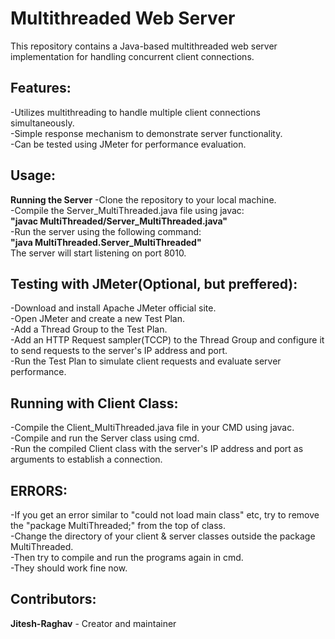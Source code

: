 # Multithreaded Web Server

This repository contains a Java-based multithreaded web server implementation for handling concurrent client connections.

## Features:

-Utilizes multithreading to handle multiple client connections simultaneously.  
-Simple response mechanism to demonstrate server functionality.  
-Can be tested using JMeter for performance evaluation.  

## Usage:

**Running the Server**
-Clone the repository to your local machine.  
-Compile the Server_MultiThreaded.java file using javac:  
**"javac MultiThreaded/Server_MultiThreaded.java"**  
-Run the server using the following command:  
**"java MultiThreaded.Server_MultiThreaded"**  
The server will start listening on port 8010.  

## Testing with JMeter(Optional, but preffered):

-Download and install Apache JMeter official site.  
-Open JMeter and create a new Test Plan.  
-Add a Thread Group to the Test Plan.  
-Add an HTTP Request sampler(TCCP) to the Thread Group and configure it to send requests to the server's IP address and port.  
-Run the Test Plan to simulate client requests and evaluate server performance.  

## Running with Client Class:

-Compile the Client_MultiThreaded.java file in your CMD using javac.  
-Compile and run the Server class using cmd.  
-Run the compiled Client class with the server's IP address and port as arguments to establish a connection.  

## ERRORS:

-If you get an error similar to "could not load main class" etc, try to remove the "package MultiThreaded;" from the top of class.  
-Change the directory of your client & server classes outside the package MultiThreaded.  
-Then try to compile and run the programs again in cmd.  
-They should work fine now.  

## Contributors:
**Jitesh-Raghav** - Creator and maintainer
